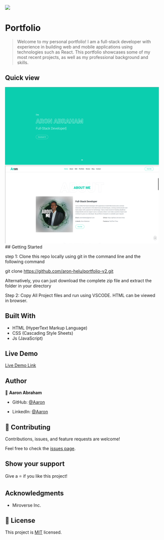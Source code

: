 ![](https://img.shields.io/badge/Microverse-blueviolet)

# Portfolio
>Welcome to my personal portfolio! I am a full-stack developer with experience in building web and mobile applications using technologies such as React. This portfolio showcases some of my most recent projects, as well as my professional background and skills.

## Quick view

<img src="./Screenshot from 2023-01-14 20-08-20.png" alt="quick-view-img">

<img src="./Screenshot from 2023-01-14 20-08-39.png" alt="quick-view-img">
## Getting Started

step 1: Clone this repo locally using git in the command line and the following command

git clone https://github.com/aron-helu/portfolio-v2.git

Alternatively, you can just download the complete zip file and extract the folder in your directory

Step 2: Copy All Project files and run using VSCODE. HTML can be viewed in browser.


## Built With

- HTML (HyperText Markup Language)
- CSS (Cascading Style Sheets)
- Js (JavaScript) 
## Live Demo

[Live  Demo Link](https://aron-helu.github.io/portfolio-v2/)

## Author

👤 **Aaron Abraham**

- GitHub: [@Aaron](https://github.com/aron-helu)

- LinkedIn: [@Aaron](https://www.linkedin.com/in/aron-abraham-90a4321b0/)


## 🤝 Contributing

Contributions, issues, and feature requests are welcome!

Feel free to check the [issues page](../../issues/).



## Show your support

Give a ⭐️ if you like this project!

## Acknowledgments

- Miroverse Inc.


## 📝 License

This project is [MIT](./MIT.md) licensed.